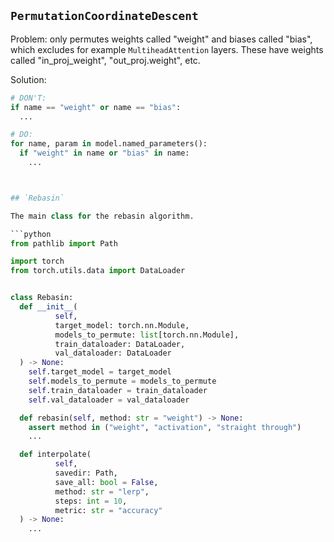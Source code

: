 ## `PermutationCoordinateDescent`

Problem: only permutes weights called "weight" and biases called "bias",
which excludes for example `MultiheadAttention` layers. 
These have weights called "in_proj_weight", "out_proj.weight", etc.

Solution:

```python
# DON'T:
if name == "weight" or name == "bias":
  ...

# DO:
for name, param in model.named_parameters():
  if "weight" in name or "bias" in name:
    ...
```

```python


## `Rebasin`

The main class for the rebasin algorithm.

```python
from pathlib import Path

import torch
from torch.utils.data import DataLoader


class Rebasin:
  def __init__(
          self,
          target_model: torch.nn.Module,
          models_to_permute: list[torch.nn.Module],
          train_dataloader: DataLoader,
          val_dataloader: DataLoader
  ) -> None:
    self.target_model = target_model
    self.models_to_permute = models_to_permute
    self.train_dataloader = train_dataloader
    self.val_dataloader = val_dataloader

  def rebasin(self, method: str = "weight") -> None:
    assert method in ("weight", "activation", "straight through")
    ...

  def interpolate(
          self,
          savedir: Path,
          save_all: bool = False,
          method: str = "lerp",
          steps: int = 10,
          metric: str = "accuracy"
  ) -> None:
    ...
```
